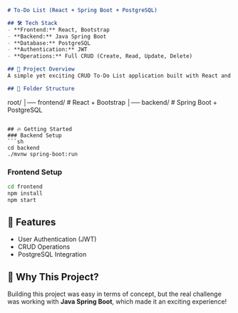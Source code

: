 ```md
# To-Do List (React + Spring Boot + PostgreSQL)

## 🛠 Tech Stack
- **Frontend:** React, Bootstrap
- **Backend:** Java Spring Boot
- **Database:** PostgreSQL
- **Authentication:** JWT
- **Operations:** Full CRUD (Create, Read, Update, Delete)

## 🚀 Project Overview
A simple yet exciting CRUD To-Do List application built with React and Spring Boot. The challenge was to implement the backend using Java Spring Boot, making it a great learning experience!

## 📂 Folder Structure
```
root/
│── frontend/  # React + Bootstrap
│── backend/   # Spring Boot + PostgreSQL
```

## 🔥 Getting Started
### Backend Setup
```sh
cd backend
./mvnw spring-boot:run
```

### Frontend Setup
```sh
cd frontend
npm install
npm start
```

## 🎯 Features
- User Authentication (JWT)
- CRUD Operations
- PostgreSQL Integration

## 🌟 Why This Project?
Building this project was easy in terms of concept, but the real challenge was working with **Java Spring Boot**, which made it an exciting experience!
```
